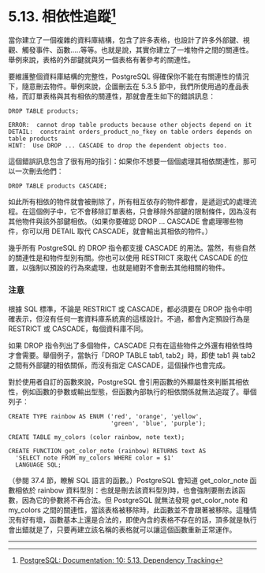 # 5.13. 相依性追蹤[^1]

當你建立了一個複雜的資料庫結構，包含了許多表格，也設計了許多外部鍵、視觀、觸發事件、函數.....等等。也就是說，其實你建立了一堆物件之間的關連性。舉例來說，表格的外部鍵就與另一個表格有著參考的關連性。

要維護整個資料庫結構的完整性，PostgreSQL 得確保你不能在有關連性的情況下，隨意刪去物件。舉例來說，企圖刪去在 5.3.5 節中，我們所使用過的產品表格，而訂單表格與其有相依的關連性，那就會產生如下的錯誤訊息：

```
DROP TABLE products;

ERROR:  cannot drop table products because other objects depend on it
DETAIL:  constraint orders_product_no_fkey on table orders depends on table products
HINT:  Use DROP ... CASCADE to drop the dependent objects too.
```

這個錯誤訊息包含了很有用的指引：如果你不想要一個個處理其相依關連性，那可以一次刪去他們：

```
DROP TABLE products CASCADE;
```

如此所有相依的物件就會被刪除了，所有相互依存的物件都會，是遞迴式的處理流程。在這個例子中，它不會移除訂單表格，只會移除外部鍵的限制條件，因為沒有其他物件與該外部鍵相依。（如果你要確認 DROP ... CASCADE 會處理哪些物件，你可以用 DETAIL 取代 CASCADE，就會輸出其相依的物件。）

幾乎所有 PostgreSQL 的 DROP 指令都支援 CASCADE 的用法。當然，有些自然的關連性是和物件型別有關。你也可以使用 RESTRICT 來取代 CASCADE 的位置，以強制以預設的行為來處理，也就是絕對不會刪去其他相關的物件。

### 注意

根據 SQL 標準，不論是 RESTRICT 或 CASCADE，都必須要在 DROP 指令中明確表示，但沒有任何一套資料庫系統真的這樣設計。不過，都會內定預設行為是 RESTRICT 或 CASCADE，每個資料庫不同。

如果 DROP 指令列出了多個物件，CASCADE 只有在這些物件之外還有相依性時才會需要。舉個例子，當執行「DROP TABLE tab1, tab2」時，即使 tab1 與 tab2 之間有外部鍵的相依關係，而沒有指定 CASCADE，這個操作也會完成。

對於使用者自訂的函數來說，PostgreSQL 會引用函數的外顯屬性來判斷其相依性，例如函數的參數或輸出型態，但函數內部執行的相依關係就無法追蹤了。舉個列子：

```
CREATE TYPE rainbow AS ENUM ('red', 'orange', 'yellow',
                             'green', 'blue', 'purple');

CREATE TABLE my_colors (color rainbow, note text);

CREATE FUNCTION get_color_note (rainbow) RETURNS text AS
  'SELECT note FROM my_colors WHERE color = $1'
  LANGUAGE SQL;
```

（參閱 37.4 節，瞭解 SQL 語言的函數。）PostgreSQL 會知道 get\_color\_note 函數相依於 rainbow 資料型別：也就是刪去該資料型別時，也會強制要刪去該函數，因為它的參數將不再合法。但 PostgreSQL 就無法發現 get\_color\_note 和 my\_colors 之間的關連性，當該表格被移除時，此函數並不會跟著被移除。這種情況有好有壞，函數基本上還是合法的，即使內含的表格不存在的話，頂多就是執行會出錯就是了，只要再建立該名稱的表格就可以讓這個函數重新正常運作。

---

[^1]: [PostgreSQL: Documentation: 10: 5.13. Dependency Tracking](https://www.postgresql.org/docs/10/static/ddl-depend.html)


